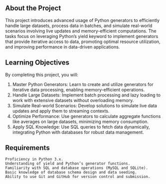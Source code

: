 ## About the Project

This project introduces advanced usage of Python generators to efficiently handle large datasets, process data in batches, and simulate real-world scenarios involving live updates and memory-efficient computations. The tasks focus on leveraging Python’s yield keyword to implement generators that provide iterative access to data, promoting optimal resource utilization, and improving performance in data-driven applications.

## Learning Objectives

By completing this project, you will:

   1. Master Python Generators: Learn to create and utilize generators for iterative data processing, enabling memory-efficient operations.
   2. Handle Large Datasets: Implement batch processing and lazy loading to work with extensive datasets without overloading memory.
   3. Simulate Real-world Scenarios: Develop solutions to simulate live data updates and apply them to streaming contexts.
   4. Optimize Performance: Use generators to calculate aggregate functions like averages on large datasets, minimizing memory consumption.
   5. Apply SQL Knowledge: Use SQL queries to fetch data dynamically, integrating Python with databases for robust data management.

## Requirements

    Proficiency in Python 3.x.
    Understanding of yield and Python’s generator functions.
    Familiarity with SQL and database operations (MySQL and SQLite).
    Basic knowledge of database schema design and data seeding.
    Ability to use Git and GitHub for version control and submission.


